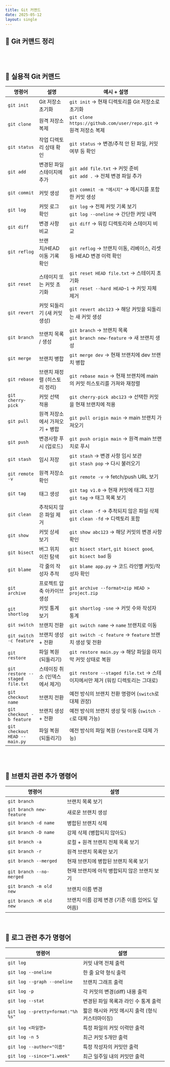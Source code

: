 ```yaml
---
title: Git 커맨드
date: 2025-05-12
layout: single
---
```


## 📌 Git 커맨드 정리

<br>
<br>

## 📁 실용적 Git 커맨드


| 명령어               | 설명                 | 예시 + 설명                                                                      |
| ----------------- | ------------------ | ---------------------------------------------------------------------------- |
| `git init`        | Git 저장소 초기화        | `git init` → 현재 디렉토리를 Git 저장소로 초기화                                           |
| `git clone`       | 원격 저장소 복제          | `git clone https://github.com/user/repo.git` → 원격 저장소 복제                     |
| `git status`      | 작업 디렉토리 상태 확인      | `git status` → 변경/추적 안 된 파일, 커밋 여부 등 확인                                      |
| `git add`         | 변경된 파일 스테이지에 추가    | `git add file.txt` → 커밋 준비<br>`git add .` → 전체 변경 파일 추가                      |
| `git commit`      | 커밋 생성              | `git commit -m "메시지"` → 메시지를 포함한 커밋 생성                                       |
| `git log`         | 커밋 로그 확인           | `git log` → 전체 커밋 기록 보기<br>`git log --oneline` → 간단한 커밋 내역                   |
| `git diff`        | 변경 사항 비교           | `git diff` → 워킹 디렉토리와 스테이지 비교                                                |
| `git reflog`       | 브랜치/HEAD 이동 기록 확인    | `git reflog` → 브랜치 이동, 리베이스, 리셋 등 HEAD 변경 이력 확인  |
| `git reset`       | 스테이지 또는 커밋 초기화     | `git reset HEAD file.txt` → 스테이지 초기화<br>`git reset --hard HEAD~1` → 커밋 자체 제거 |
| `git revert`      | 커밋 되돌리기 (새 커밋 생성)  | `git revert abc123` → 해당 커밋을 되돌리는 새 커밋 생성                                    |
| `git branch`      | 브랜치 목록 / 생성        | `git branch` → 브랜치 목록<br>`git branch new-feature` → 새 브랜치 생성                 |
| `git merge`       | 브랜치 병합             | `git merge dev` → 현재 브랜치에 dev 브랜치 병합                                         |
| `git rebase`      | 브랜치 재정렬 (히스토리 정리)  | `git rebase main` → 현재 브랜치에 main의 커밋 히스토리를 가져와 재정렬   |
| `git cherry-pick` | 커밋 선택 적용           | `git cherry-pick abc123` → 선택한 커밋을 현재 브랜치에 적용                                |
| `git pull`        | 원격 저장소에서 가져오기 + 병합 | `git pull origin main` → main 브랜치 가져오기                                       |
| `git push`        | 변경사항 푸시 (업로드)      | `git push origin main` → 원격 main 브랜치로 푸시                                     |
| `git stash`       | 임시 저장              | `git stash` → 변경 사항 임시 보관<br>`git stash pop` → 다시 불러오기                       |
| `git remote -v`   | 원격 저장소 확인          | `git remote -v` → fetch/push URL 보기                                          |
| `git tag`         | 태그 생성              | `git tag v1.0` → 현재 커밋에 태그 지정<br>`git tag` → 태그 목록 보기                        |
| `git clean`       | 추적되지 않은 파일 제거      | `git clean -f` → 추적되지 않은 파일 삭제<br>`git clean -fd` → 디렉토리 포함                  |
| `git show`        | 커밋 상세 보기           | `git show abc123` → 해당 커밋의 변경 사항 확인                                          |
| `git bisect`      | 버그 위치 이진 탐색        | `git bisect start`, `git bisect good`, `git bisect bad` 등                    |
| `git blame`       | 각 줄의 작성자 추적        | `git blame app.py` → 코드 라인별 커밋/작성자 확인                                        |
| `git archive`     | 프로젝트 압축 아카이브 생성    | `git archive --format=zip HEAD > project.zip`                                |
| `git shortlog`    | 커밋 통계 보기           | `git shortlog -sne` → 커밋 수와 작성자 통계                                           |
| `git switch`                    | 브랜치 전환             | `git switch name` → `name` 브랜치로 이동                          |
| `git switch -c feature`                 | 브랜치 생성 + 전환        | `git switch -c feature` → `feature` 브랜치 생성 및 전환             |
| `git restore`                   | 파일 복원 (되돌리기)       | `git restore main.py` → 해당 파일을 마지막 커밋 상태로 복원                |
| `git restore --staged file.txt` | 스테이징 취소 (인덱스에서 제거) | `git restore --staged file.txt` → 스테이지에서만 제거 (워킹 디렉토리는 그대로) |
| `git checkout name`             | 브랜치 전환             | 예전 방식의 브랜치 전환 명령어 (`switch`로 대체 권장)                         |
| `git checkout -b feature`       | 브랜치 생성 + 전환        | 예전 방식의 브랜치 생성 및 이동 (`switch -c`로 대체 가능)                     |
| `git checkout HEAD -- main.py`  | 파일 복원 (되돌리기)       | 예전 방식의 파일 복원 (`restore`로 대체 가능)                             |


<br>
<br>


## 📁 브랜치 관련 추가 명령어 

| 명령어                      | 설명                           |
| ------------------------ | ---------------------------- |
| `git branch`             | 브랜치 목록 보기                    |
| `git branch new-feature` | 새로운 브랜치 생성                   |
| `git branch -d name`     | 병합된 브랜치 삭제                   |
| `git branch -D name`     | 강제 삭제 (병합되지 않아도)             |
| `git branch -a`          | 로컬 + 원격 브랜치 전체 목록 보기         |
| `git branch -r`          | 원격 브랜치 목록만 보기                |
| `git branch --merged`    | 현재 브랜치에 병합된 브랜치 목록 보기        |
| `git branch --no-merged` | 현재 브랜치에 아직 병합되지 않은 브랜치 보기    |
| `git branch -m old new`  | 브랜치 이름 변경                    |
| `git branch -M old new`  | 브랜치 이름 강제 변경 (기존 이름 있어도 덮어씀) |


<br>


## 📂 로그 관련 추가 명령어 

| 명령어                               | 설명                           |
| --------------------------------- | ---------------------------- |
| `git log`                         | 커밋 내역 전체 출력                  |
| `git log --oneline`               | 한 줄 요약 형식 출력                 |
| `git log --graph --oneline`       | 브랜치 그래프 출력                   |
| `git log -p`                      | 각 커밋의 변경(diff) 내용 출력         |
| `git log --stat`                  | 변경된 파일 목록과 라인 수 통계 출력        |
| `git log --pretty=format:"%h %s"` | 짧은 해시와 커밋 메시지 출력 (형식 커스터마이징) |
| `git log <파일명>`                   | 특정 파일의 커밋 이력만 출력             |
| `git log -n 5`                    | 최근 커밋 5개만 출력                 |
| `git log --author="이름"`           | 특정 작성자의 커밋만 출력               |
| `git log --since="1.week"`        | 최근 일주일 내의 커밋만 출력             |

